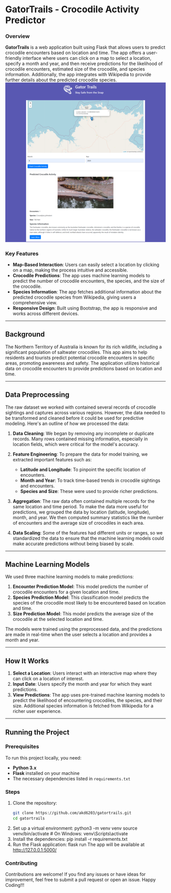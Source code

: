 # GatorTrails - Crocodile Activity Predictor

### Overview

**GatorTrails** is a web application built using Flask that allows users to predict crocodile encounters based on location and time. The app offers a user-friendly interface where users can click on a map to select a location, specify a month and year, and then receive predictions for the likelihood of crocodile encounters, estimated size of the crocodile, and species information. Additionally, the app integrates with Wikipedia to provide further details about the predicted crocodile species.
![GatorTrails Homepage](static/snapshot.png)

### Key Features

- **Map-Based Interaction**: Users can easily select a location by clicking on a map, making the process intuitive and accessible.
- **Crocodile Predictions**: The app uses machine learning models to predict the number of crocodile encounters, the species, and the size of the crocodile.
- **Species Information**: The app fetches additional information about the predicted crocodile species from Wikipedia, giving users a comprehensive view.
- **Responsive Design**: Built using Bootstrap, the app is responsive and works across different devices.

---

## Background

The Northern Territory of Australia is known for its rich wildlife, including a significant population of saltwater crocodiles. This app aims to help residents and tourists predict potential crocodile encounters in specific areas, promoting awareness and safety. The application utilizes historical data on crocodile encounters to provide predictions based on location and time.

---

## Data Preprocessing

The raw dataset we worked with contained several records of crocodile sightings and captures across various regions. However, the data needed to be transformed and cleaned before it could be used for predictive modeling. Here's an outline of how we processed the data:

1. **Data Cleaning**: We began by removing any incomplete or duplicate records. Many rows contained missing information, especially in location fields, which were critical for the model's accuracy.
   
2. **Feature Engineering**: To prepare the data for model training, we extracted important features such as:
   - **Latitude and Longitude**: To pinpoint the specific location of encounters.
   - **Month and Year**: To track time-based trends in crocodile sightings and encounters.
   - **Species and Size**: These were used to provide richer predictions.
   
3. **Aggregation**: The raw data often contained multiple records for the same location and time period. To make the data more useful for predictions, we grouped the data by location (latitude, longitude), month, and year. We then computed summary statistics like the number of encounters and the average size of crocodiles in each area.

4. **Data Scaling**: Some of the features had different units or ranges, so we standardized the data to ensure that the machine learning models could make accurate predictions without being biased by scale.

---

## Machine Learning Models

We used three machine learning models to make predictions:
1. **Encounter Prediction Model**: This model predicts the number of crocodile encounters for a given location and time.
2. **Species Prediction Model**: This classification model predicts the species of the crocodile most likely to be encountered based on location and time.
3. **Size Prediction Model**: This model predicts the average size of the crocodile at the selected location and time.

The models were trained using the preprocessed data, and the predictions are made in real-time when the user selects a location and provides a month and year.

---

## How It Works

1. **Select a Location**: Users interact with an interactive map where they can click on a location of interest.
2. **Input Date**: Users specify the month and year for which they want predictions.
3. **View Predictions**: The app uses pre-trained machine learning models to predict the likelihood of encountering crocodiles, the species, and their size. Additional species information is fetched from Wikipedia for a richer user experience.

---

## Running the Project

### Prerequisites

To run this project locally, you need:
- **Python 3.x**
- **Flask** installed on your machine
- The necessary dependencies listed in `requirements.txt`

### Steps

1. Clone the repository:
   ```bash
   git clone https://github.com/akd6203/gatortrails.git
   cd gatortrails
2. Set up a virtual environment:
  python3 -m venv venv
  source venv/bin/activate    # On Windows: venv\Scripts\activate
3. Install the dependencies:
   pip install -r requirements.txt
4. Run the Flask application:
   flask run
The app will be available at http://127.0.0.1:5000/

### Contributing

Contributions are welcome! If you find any issues or have ideas for improvement, feel free to submit a pull request or open an issue. Happy Coding!!!
